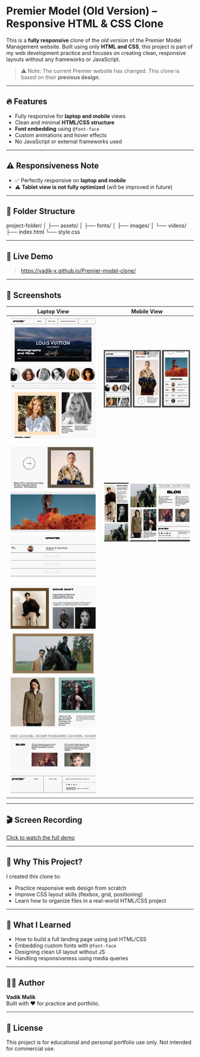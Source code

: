 # Premier Model (Old Version) – Responsive HTML & CSS Clone

This is a **fully responsive** clone of the *old version* of the Premier Model Management website. Built using only **HTML and CSS**, this project is part of my web development practice and focuses on creating clean, responsive layouts without any frameworks or JavaScript.

> ⚠️ Note: The current Premier website has changed. This clone is based on their **previous design**.

---

## 🔥 Features

- Fully responsive for **laptop and mobile** views
- Clean and minimal **HTML/CSS structure**
- **Font embedding** using `@font-face`
- Custom animations and hover effects
- No JavaScript or external frameworks used

---

## ⚠️ Responsiveness Note

- ✅ Perfectly responsive on **laptop and mobile**
- ⚠️ **Tablet view is not fully optimized** (will be improved in future)

---

## 📁 Folder Structure

project-folder/
│
├── assets/
│ ├── fonts/
│ ├── images/
│ └── videos/
├── index.html
└── style.css

---

## 🚀 Live Demo

> https://vadik-x.github.io/Premier-model-clone/

---

## 📸 Screenshots

| Laptop View                                        | Mobile View |
|----------------------------------------------------|--------------------------------------------------
![alt text](./Media-screenshort/screenshort-1.jpg)   |  ![alt text](./Media-screenshort/screenshort-5.jpg)
![alt text](./Media-screenshort/screenshort-2.jpg)   |  ![alt text](./Media-screenshort/screenshort-6.jpg)
![alt text](./Media-screenshort/screenshort-3.jpg)   |
![alt text](./Media-screenshort/screenshort-4.jpg)   |

---

## 🎬 Screen Recording

[Click to watch the full demo](https://drive.google.com/file/d/1nnYd3RwWl730Tl5Xdl84q1Q7BfsJ83x6/view?usp=drive_link)  


---

## 📌 Why This Project?

I created this clone to:
- Practice responsive web design from scratch
- Improve CSS layout skills (flexbox, grid, positioning)
- Learn how to organize files in a real-world HTML/CSS project

---


## 🧠 What I Learned

- How to build a full landing page using just HTML/CSS
- Embedding custom fonts with `@font-face`
- Designing clean UI layout without JS
- Handling responsiveness using media queries

---

## 👨‍💻 Author

**Vadik Malik**  
Built with ❤️ for practice and portfolio.

---

## 📝 License

This project is for educational and personal portfolio use only. Not intended for commercial use.